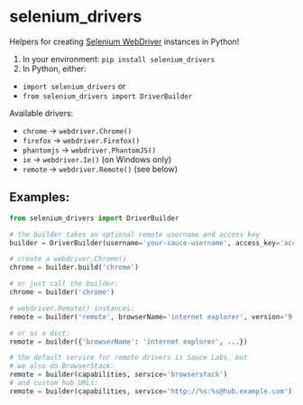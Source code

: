 # selenium_drivers
Helpers for creating [Selenium WebDriver] instances in Python!

1. In your environment: `pip install selenium_drivers`
2. In Python, either:
  * `import selenium_drivers` or
  * `from selenium_drivers import DriverBuilder`

Available drivers:
* `chrome` -> `webdriver.Chrome()`
* `firefox` -> `webdriver.Firefox()`
* `phantomjs` -> `webdriver.PhantomJS()`
* `ie` -> `webdriver.Ie()` (on Windows only)
* `remote` -> `webdriver.Remote()` (see below)

## Examples:
```python
from selenium_drivers import DriverBuilder

# the builder takes an optional remote username and access key
builder = DriverBuilder(username='your-sauce-username', access_key='access-key')

# create a webdriver.Chrome()
chrome = builder.build('chrome')

# or just call the builder:
chrome = builder('chrome')

# webdriver.Remote() instances:
remote = builder('remote', browserName='internet explorer', version='9.0')

# or as a dict:
remote = builder({'browserName': 'internet explorer', ...})

# the default service for remote drivers is Sauce Labs, but
# we also do BrowserStack:
remote = builder(capabilities, service='browserstack')
# and custom hub URLs:
remote = builder(capabilities, service='http://%s:%s@hub.example.com')
```

[Selenium WebDriver]: http://selenium-python.readthedocs.org/en/latest/api.html
